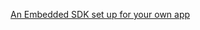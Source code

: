 [An Embedded SDK set up for your own app](/docs/guides/oie-embedded-common-download-setup-app/nodejs/main/)
